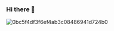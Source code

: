 ### Hi there 👋

![0bc5f4df3f6ef4ab3c08486941d724b0](https://user-images.githubusercontent.com/87321166/213805752-aefd0768-492d-4606-804f-f33c1f376ef2.jpg)



<!--
**MarzanIvan/MarzanIvan** is a ✨ _special_ ✨ repository because its `README.md` (this file) appears on your GitHub profile.

Here are some ideas to get you started:

- 🔭 I’m currently working on ...
- 🌱 I’m currently learning ...
- 👯 I’m looking to collaborate on ...
- 🤔 I’m looking for help with ...
- 💬 Ask me about ...
- 📫 How to reach me: ...
- 😄 Pronouns: ...
- ⚡ Fun fact: ...
-->
